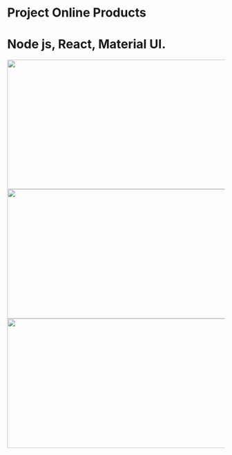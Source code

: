 # Project Online Products

# Node js, React, Material UI.

<img align="left" width="600" height="300" src="https://user-images.githubusercontent.com/74212719/120190853-d3ea7780-c221-11eb-8158-52f3ebdaefec.jpg">
<br />

<img align="left" width="600" height="300" src="https://user-images.githubusercontent.com/74212719/120196774-e9af6b00-c228-11eb-9170-c02de85fdd2a.jpg">
<br />

<img align="left" width="600" height="300" src="https://user-images.githubusercontent.com/74212719/120190741-af8e9b00-c221-11eb-8ba6-61421c82bc9a.jpg">
<br />